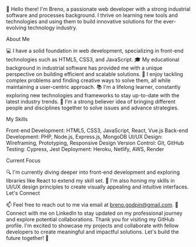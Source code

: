 👋 Hello there! I'm Breno, a passionate web developer with a strong industrial software and processes background. I thrive on learning new tools and technologies and using them to build innovative solutions for the ever-evolving technology industry.

About Me

💻 I have a solid foundation in web development, specializing in front-end technologies such as HTML5, CSS3, and JavaScript.
🎓 My educational background in industrial software has provided me with a unique perspective on building efficient and scalable solutions.
🌟 I enjoy tackling complex problems and finding creative ways to solve them, all while maintaining a user-centric approach.
📚 I'm a lifelong learner, constantly exploring new technologies and frameworks to stay up-to-date with the latest industry trends.
🤝 I'm a strong believer idea of bringing different people and disciplines together to solve issues and advance strategies.

My Skills

Front-end Development: HTML5, CSS3, JavaScript, React, Vue.js
Back-end Development: PHP, Node.js, Express.js, MongoDB
UI/UX Design: Wireframing, Prototyping, Responsive Design
Version Control: Git, GitHub
Testing: Cypress, Jest
Deployment: Heroku, Netlify, AWS, Render

Current Focus

🔍 I'm currently diving deeper into front-end development and exploring libraries like React to extend my skill set.
🌱 I'm also honing my skills in UI/UX design principles to create visually appealing and intuitive interfaces.
Let's Connect

📫 Feel free to reach out to me via email at breno.godpin@gmail.com.
🔗 Connect with me on LinkedIn to stay updated on my professional journey and explore potential collaborations.
Thank you for visiting my GitHub profile. I'm excited to showcase my projects and collaborate with fellow developers to create meaningful and impactful solutions. Let's build the future together! 🚀
